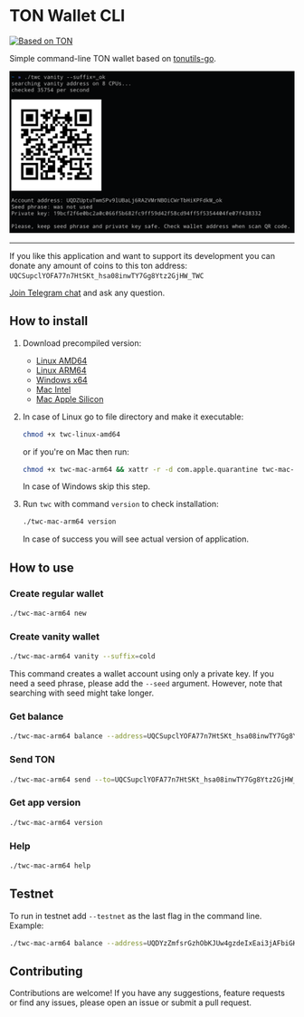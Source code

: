 # TON Wallet CLI
[![Based on TON][ton-svg]][ton]

Simple command-line TON wallet based on <a href="https://github.com/xssnick/tonutils-go" target="_blank">tonutils-go</a>.

<img width="700px" src="assets/img.png" alt="twc vanity example">

------
If you like this application and want to support its development you can donate any amount of coins to this ton address: `UQCSupclYOFA77n7HtSKt_hsa08inwTY7Gg8Ytz2GjHW_TWC`

[Join Telegram chat](https://t.me/ton_wallet_cli) and ask any question.


## How to install
1. Download precompiled version:
   * [Linux AMD64](https://github.com/moorzeen/ton-wallet-cli/releases/download/v0.1.0/twc-linux-amd64)
   * [Linux ARM64](https://github.com/moorzeen/ton-wallet-cli/releases/download/v0.1.0/twc-linux-arm64)
   * [Windows x64](https://github.com/moorzeen/ton-wallet-cli/releases/download/v0.1.0/twc-x64.exe)
   * [Mac Intel](https://github.com/moorzeen/ton-wallet-cli/releases/download/v0.1.0/twc-mac-amd64)
   * [Mac Apple Silicon](https://github.com/moorzeen/ton-wallet-cli/releases/download/v0.1.0/twc-mac-arm64)

2. In case of Linux go to file directory and make it executable:
   ```bash
   chmod +x twc-linux-amd64
   ```
   or if you're on Mac then run:
    ```bash
   chmod +x twc-mac-arm64 && xattr -r -d com.apple.quarantine twc-mac-arm64
   ```
    In case of Windows skip this step.

3. Run `twc` with command `version` to check installation:
   ```bash
   ./twc-mac-arm64 version
   ```
   In case of success you will see actual version of application.

## How to use
### Create regular wallet
```bash
./twc-mac-arm64 new
```

### Create vanity wallet
```bash
./twc-mac-arm64 vanity --suffix=cold
```
This command creates a wallet account using only a private key. If you need a seed phrase, please add the `--seed` argument. However, note that searching with seed might take longer.


### Get balance
```bash
./twc-mac-arm64 balance --address=UQCSupclYOFA77n7HtSKt_hsa08inwTY7Gg8Ytz2GjHW_TWC
```

### Send TON
```bash
./twc-mac-arm64 send --to=UQCSupclYOFA77n7HtSKt_hsa08inwTY7Gg8Ytz2GjHW_TWC --amount=ALL --key="[your wallet seed phrase or private key]"
```

### Get app version
```bash
./twc-mac-arm64 version
```

### Help
```bash
./twc-mac-arm64 help
```

## Testnet
To run in testnet add `--testnet` as the last flag in the command line. Example:
```bash
./twc-mac-arm64 balance --address=UQDYzZmfsrGzhObKJUw4gzdeIxEai3jAFbiGKGwxvxHinf4K --testnet
```

## Contributing
Contributions are welcome! If you have any suggestions, feature requests or find any issues, please open an issue or submit a pull request.

<!-- Badges -->
[ton-svg]: https://img.shields.io/badge/Based%20on-TON-blue
[ton]: https://ton.org